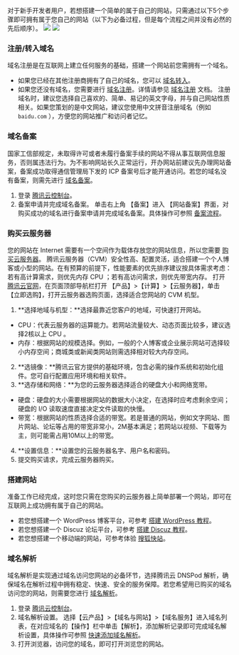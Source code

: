 对于新手开发者用户，若想搭建一个简单的属于自己的网站，只需通过以下5个步骤即可拥有属于您自己的网站（以下为必备过程，但是每个流程之间并没有必然的先后顺序）。
![](//mc.qcloudimg.com/static/img/56e6e903622c3aaa851f1072d629c2d1/image.png)
![](https://main.qcloudimg.com/raw/f061ff3642e3d4407eb99b328c789472.png)

### 注册/转入域名

域名注册是在互联网上建立任何服务的基础，搭建一个网站前您需拥有一个域名。
 - 如果您已经在其他注册商拥有了自己的域名，您可以 [域名转入](https://console.cloud.tencent.com/domain/trans-in?from=qcloudHpHeaderDnspod)。
 - 如果您还没有域名，您需要进行 [域名注册](https://buy.cloud.tencent.com/domain)。详情请参见 [域名注册](https://cloud.tencent.com/document/product/242/9595) 文档。
注册域名时，建议您选择自己喜欢的、简单、易记的英文字母，并与自己网站性质相关。如果您策划的是中文网站，建议您使用中文拼音注册域名（例如 `baidu.com` ），方便您的网站推广和访问者记忆。


### 域名备案

国家工信部规定，未取得许可或者未履行备案手续的网站不得从事互联网信息服务，否则属违法行为。为不影响网站长久正常运行，开办网站前建议先办理网站备案，备案成功取得通信管理局下发的 ICP 备案号后才能开通访问。若您的域名没有备案，则需先进行 [域名备案](https://console.cloud.tencent.com/beian)。
1. 登录 [腾讯云控制台](https://console.cloud.tencent.com/)。
2. 备案申请并完成域名备案。
单击右上角 【备案】进入 【网站备案】界面，对购买成功的域名进行备案申请并完成域名备案。具体操作可参照 [备案流程](https://cloud.tencent.com/document/product/243/18909)。

### 购买云服务器

您的网站在 Internet 需要有一个空间作为载体存放您的网站信息，所以您需要 [购买云服务器](https://cloud.tencent.com/product/cvm)。
腾讯云服务器（CVM）安全性高、配置灵活，适合搭建一个个人博客或小型的网站。在有预算的前提下，性能要素的优先排序建议按具体需求考虑：若有高计算需求，则优先内存 CPU ；若有高访问需求，则优先带宽内存。
打开 [腾讯云官网](https://cloud.tencent.com/)，在页面顶部导航栏打开 【产品】>【计算】>【云服务器】，单击【立即选购】，打开云服务器选购页面，选择适合您网站的 CVM 机型。
1. **选择地域与机型：**选择最靠近您客户的地域，可快速打开网站。
  - CPU：代表云服务器的运算能力。若网站流量较大、动态页面比较多，建议选择2核以上 CPU 。
  - 内存：根据网站的规模选择。例如，一般的个人博客或企业展示网站可选择较小内存空间；商城类或新闻类网站则需选择相对较大内存空间。
2. **选镜像：**腾讯云官方提供的基础环境，包含必需的操作系统和初始化组件。您可自行配置应用环境和相关软件。
3. **选存储和网络：**为您的云服务器选择适合的硬盘大小和网络宽带。
  - 硬盘：硬盘的大小需要根据网站的数据大小决定，在选择时应考虑剩余空间；硬盘的 I/O 读取速度直接决定文件读取的快慢。
  - 带宽：根据网站的性质选择合适的带宽。若是普通的网站，例如文字网站、图片网站、论坛等占用的带宽非常小，2M基本满足；若网站以视频、下载等为主，则可能需占用10M以上的带宽。
4. **设置信息：**设置您的云服务器名字、用户名和密码。
5. 提交购买请求，完成云服务器购买。

### 搭建网站

准备工作已经完成，这时您只需在您购买的云服务器上简单部署一个网站，即可在互联网上成功拥有属于自己的网站。
- 若您想搭建一个 WordPress 博客平台，可参考 [搭建 WordPress 教程](https://cloud.tencent.com/document/product/213/8044)。
- 若您想搭建一个 Discuz 论坛平台，可参考 [搭建 Discuz 教程](https://cloud.tencent.com/document/product/213/8043)。
- 若您想搭建一个移动端的网站，可参考体验 [搜狐快站](https://www.kuaizhan.com/?utm_source=qcloud&utm_term=A)。

### 域名解析

域名解析是实现通过域名访问您网站的必备环节，选择腾讯云 DNSPod 解析，确保域名在解析过程中拥有稳定、快速、安全的服务保障。若您希望用已购买的域名访问您的网站，则需要您进行 [域名解析](https://console.cloud.tencent.com/cns/domains)。
1. 登录 [腾讯云控制台](https://console.cloud.tencent.com/)。
2. 域名解析设置。
选择【云产品】>【域名与网站】>【域名服务】进入域名列表，在对应域名的【操作】栏中单击【解析】，添加解析记录即可完成域名解析设置，具体操作可参照 [快速添加域名解析](https://cloud.tencent.com/document/product/302/3446)。
3. 打开浏览器，访问您的域名，即可打开浏览您的网站。
